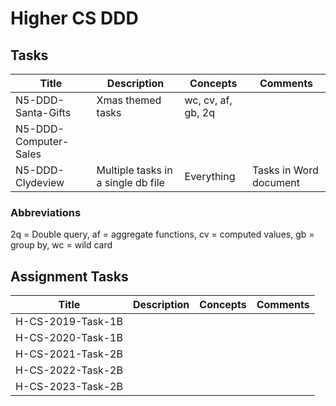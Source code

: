 # Higher CS DDD


## Tasks

| Title                 | Description                        | Concepts            | Comments |
| -----                 | -----------                        | --------            | -------- |
| N5-DDD-Santa-Gifts    | Xmas themed tasks                  | wc, cv, af, gb, 2q  | |
| N5-DDD-Computer-Sales |                                    |                     | |
| N5-DDD-Clydeview      | Multiple tasks in a single db file | Everything          | Tasks in Word document |


### Abbreviations

2q = Double query,
af = aggregate functions,
cv = computed values,
gb = group by,
wc = wild card



## Assignment Tasks

| Title             | Description | Concepts | Comments |
| -----             | ----------- | -------- | -------- |
| H-CS-2019-Task-1B | | | |
| H-CS-2020-Task-1B | | | |
| H-CS-2021-Task-2B | | | |
| H-CS-2022-Task-2B | | | |
| H-CS-2023-Task-2B | | | |
